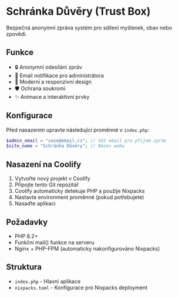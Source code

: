 # Schránka Důvěry (Trust Box)

Bezpečná anonymní zpráva systém pro sdílení myšlenek, obav nebo zpovědi.

## Funkce

- 🔒 Anonymní odesílání zpráv
- 📧 Email notifikace pro administrátora
- 🎨 Moderní a responzivní design
- 🛡️ Ochrana soukromí
- ✨ Animace a interaktivní prvky

## Konfigurace

Před nasazením upravte následující proměnné v `index.php`:

```php
$admin_email = "vase@email.cz"; // Váš email pro příjem zpráv
$site_name = "Schránka Důvěry"; // Název webu
```

## Nasazení na Coolify

1. Vytvořte nový projekt v Coolify
2. Připojte tento Git repozitář
3. Coolify automaticky detekuje PHP a použije Nixpacks
4. Nastavte environment proměnné (pokud potřebujete)
5. Nasaďte aplikaci

## Požadavky

- PHP 8.2+
- Funkční mail() funkce na serveru
- Nginx + PHP-FPM (automaticky nakonfigurováno Nixpacks)

## Struktura

- `index.php` - Hlavní aplikace
- `nixpacks.toml` - Konfigurace pro Nixpacks deployment
